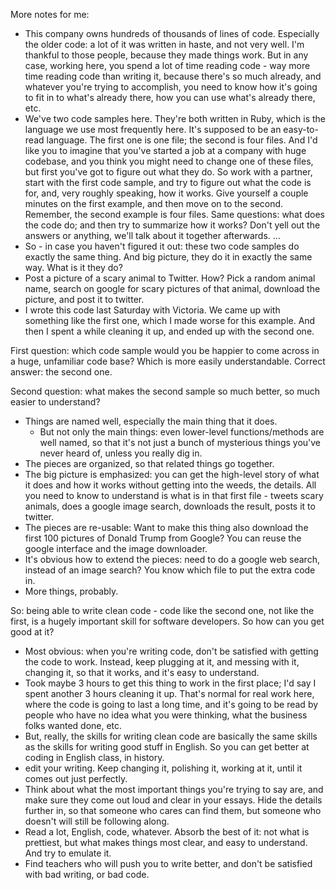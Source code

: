 More notes for me:
 - This company owns hundreds of thousands of lines of code.  Especially the older code: a lot of it was written in haste, and not very well.  I'm thankful to those people, because they made things work.  But in any case, working here, you spend a lot of time reading code - way more time reading code than writing it, because there's so much already, and whatever you're trying to accomplish, you need to know how it's going to fit in to what's already there, how you can use what's already there, etc.
 - We've two code samples here.  They're both written in Ruby, which is the language we use most frequently here.  It's supposed to be an easy-to-read language.  The first one is one file; the second is four files.  And I'd like you to imagine that you've started a job at a company with huge codebase, and you think you might need to change one of these files, but first you've got to figure out what they do.  So work with a partner, start with the first code sample, and try to figure out what the code is for, and, very roughly speaking, how it works.  Give yourself a couple minutes on the first example, and then move on to the second.  Remember, the second example is four files.  Same questions: what does the code do; and then try to summarize how it works?  Don't yell out the answers or anything, we'll talk about it together afterwards.
...
 - So - in case you haven't figured it out: these two code samples do exactly the same thing.  And big picture, they do it in exactly the same way.  What is it they do?
 - Post a picture of a scary animal to Twitter.  How?  Pick a random animal name, search on google for scary pictures of that animal, download the picture, and post it to twitter.
 - I wrote this code last Saturday with Victoria.  We came up with something like the first one, which I made worse for this example.  And then I spent a while cleaning it up, and ended up with the second one.

First question: which code sample would you be happier to come across in a huge, unfamiliar code base?  Which is more easily understandable.  Correct answer: the second one.

Second question: what makes the second sample so much better, so much easier to understand?
 - Things are named well, especially the main thing that it does.
   - But not only the main things: even lower-level functions/methods are well named, so that it's not just a bunch of mysterious things you've never heard of, unless you really dig in.
 - The pieces are organized, so that related things go together.
 - The big picture is emphasized: you can get the high-level story of what it does and how it works without getting into the weeds, the details.  All you need to know to understand is what is in that first file - tweets scary animals, does a google image search, downloads the result, posts it to twitter.
 - The pieces are re-usable: Want to make this thing also download the first 100 pictures of Donald Trump from Google?  You can reuse the google interface and the image downloader.
 - It's obvious how to extend the pieces: need to do a google web search, instead of an image search?  You know which file to put the extra code in.  
 - More things, probably.

So: being able to write clean code - code like the second one, not like the first, is a hugely important skill for software developers.  So how can you get good at it?
 - Most obvious: when you're writing code, don't be satisfied with getting the code to work.  Instead, keep plugging at it, and messing with it, changing it, so that it works, and it's easy to understand.
 - Took maybe 3 hours to get this thing to work in the first place; I'd say I spent another 3 hours cleaning it up.  That's normal for real work here, where the code is going to last a long time, and it's going to be read by people who have no idea what you were thinking, what the business folks wanted done, etc.
 - But, really, the skills for writing clean code are basically the same skills as the skills for writing good stuff in English.  So you can get better at coding in English class, in history.
 - edit your writing.  Keep changing it, polishing it, working at it, until it comes out just perfectly.   
 - Think about what the most important things you're trying to say are, and make sure they come out loud and clear in your essays.  Hide the details further in, so that someone who cares can find them, but someone who doesn't will still be following along.
 - Read a lot, English, code, whatever.  Absorb the best of it: not what is prettiest, but what makes things most clear, and easy to understand.  And try to emulate it.
 - Find teachers who will push you to write better, and don't be satisfied with bad writing, or bad code.